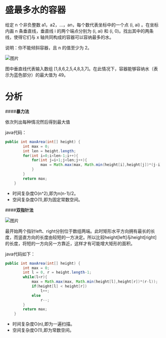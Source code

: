 #  盛最多水的容器
  给定 n 个非负整数 a1，a2，...，an，每个数代表坐标中的一个点 (i, ai) 。在坐标内画 n 条垂直线，垂直线 i 的两个端点分别为 (i, ai) 和 (i, 0)。找出其中的两条线，使得它们与 x 轴共同构成的容器可以容纳最多的水。

  说明：你不能倾斜容器，且 n 的值至少为 2。

![图片](https://aliyun-lc-upload.oss-cn-hangzhou.aliyuncs.com/aliyun-lc-upload/uploads/2018/07/25/question_11.jpg)

图中垂直线代表输入数组 [1,8,6,2,5,4,8,3,7]。在此情况下，容器能够容纳水（表示为蓝色部分）的最大值为 49。

# 分析

####**暴力法**

依次列出每种情况然后得到最大值

java代码：
```java
public int maxArea(int[] height) {
        int max = 0;
        int len = height.length;
        for(int i=0;i<len-1;i++){
            for(int j=i+1;j<len;j++){
                max = Math.max(max, Math.min(height[i],height[j])*(j-i));
            }
        }
        return max;
    }
```

* 时间复杂度O(n^2),即为n(n-1)/2。
* 空间复杂度O(1),即为固定常数空间。

####**双指针法**

![图片](https://aliyun-lc-upload.oss-cn-hangzhou.aliyuncs.com/aliyun-lc-upload/uploads/2018/07/25/question_11.jpg)

最开始两个指针left、right分别位于数组两端。此时矩形水平方向拥有最长的长度，而竖直方向的长度由较短的一方决定。所以比较height[left]与height[right]的长度，将短的一方向另一方靠近，这样才有可能增大矩形的面积。

java代码如下：
```java
public int maxArea(int[] height) {
        int max = 0;
        int l = 0, r = height.length-1;
        while(l<r){
            max = Math.max(max, Math.min(height[l],height[r])*(r-l));
            if(height[l] < height[r])
                l++;
            else
                r--;
        }
        return max;
    }
```

* 时间复杂度O(n),即为一遍扫描。
* 空间复杂度O(1),即为常数空间。

